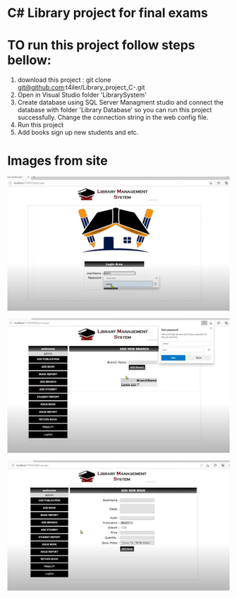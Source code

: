 # C# Library project for final exams
# TO run this project follow steps bellow:
1. download this project : git clone git@github.com:t4iler/Library_project_C-.git
2. Open in Visual Studio folder 'LibrarySystem'
3. Create database using SQL Server Managment studio and connect the database with folder 'Library Database' so you can run this project successfully. Change the connection string in the web config file.
4. Run this project
5.  Add books sign up new students and etc.
# Images from site
![Alt text](https://github.com/t4iler/Library_project_C-/blob/master/images/1.png)


![Alt text](https://github.com/t4iler/Library_project_C-/blob/master/images/2.png)


![Alt text](https://github.com/t4iler/Library_project_C-/blob/master/images/3.png)
